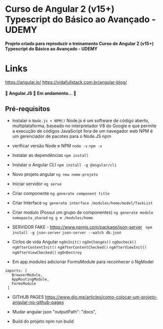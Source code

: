 # Curso de Angular 2 (v15+) Typescript do Básico ao Avançado - UDEMY

**Projeto criado para reproduzir o treinamento  Curso de Angular 2 (v15+) Typescript do Básico ao Avançado - UDEMY**

# Links
<https://angular.io/>
<https://vidafullstack.com.br/angular-blog/>

<h4 align="left">
 🚧  Angular.JS 🚀 Em andamento... 🚧
</h4>

## Pré-requisitos

- Instalar o `Node.js + NPM()`
Node.js é um software de código aberto, multiplataforma, baseado no interpretador V8 do Google e que permite a execução de códigos JavaScript fora de um navegador web
NPM é um gerenciador de pacotes para o Node.JS npm

- verificar versão Node e NPM
```node -v```
```npm -v```



- Instalar as dependências
```npm install```

- Instalar o Angular CLI
```npm install -g @angular/cli```

- Novo projeto angular
```ng new nome-projeto```

- Iniciar servidor
```ng serve```

- Criar componente
```ng generate component title```

- Criar Interface
```ng generate interface /modules/home/model/TaskList ```


- Criar modulo (Possui um grupo de componentes)
```ng generate module nomepasta_shared```
``` ng g m /modules/home ```

- SERVIDOR FAKE - https://www.npmjs.com/package/json-server
``` npm install -g json-server```
```json-server --watch db.json```

- Ciclos de vida Angular
```ngOnInit()```
```ngOnChanges()```
```ngDocheck()```
```ngAfterContentInit()```
```ngAfterContentChecked()```
```ngAfterViewInit()```
```ngAfterViewChecked()```
```ngOnDestroy```

- Em app.modules adicionar FormsModule para reconhecer o NgModel

 ```
 imports: [
    BrowserModule,
    AppRoutingModule,
    FormsModule
  ] 
  ```

- GITHUB PAGES
https://www.dio.me/articles/como-colocar-um-projeto-angular-no-github-pages

- Mudar angular json
"outputPath": "docs",

- Build do projeto
npm run build
